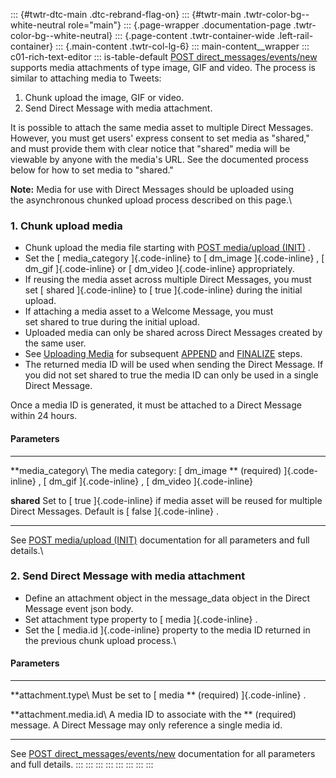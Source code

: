 ::: {#twtr-dtc-main .dtc-rebrand-flag-on}
::: {#twtr-main .twtr-color-bg--white-neutral role="main"}
::: {.page-wrapper .documentation-page .twtr-color-bg--white-neutral}
::: {.page-content .twtr-container-wide .left-rail-container}
::: {.main-content .twtr-col-lg-6}
::: main-content__wrapper
::: c01-rich-text-editor
::: is-table-default
[POST
direct_messages/events/new](/en/docs/direct-messages/sending-and-receiving/api-reference/new-event.html)
supports media attachments of type image, GIF and video. The process is
similar to attaching media to Tweets:

1.  Chunk upload the image, GIF or video.
2.  Send Direct Message with media attachment.

It is possible to attach the same media asset to multiple Direct
Messages. However, you must get users' express consent to set media as
"shared," and must provide them with clear notice that "shared" media
will be viewable by anyone with the media's URL. See the documented
process below for how to set media to \"shared.\"

**Note:** Media for use with Direct Messages should be uploaded using
the asynchronous chunked upload process described on this page.\

### 1. Chunk upload media

-   Chunk upload the media file starting with [POST media/upload
    (INIT)](/en/docs/media/upload-media/api-reference/post-media-upload-init.html)
    .
-   Set the [ media_category ]{.code-inline} to [ dm_image
    ]{.code-inline} , [ dm_gif ]{.code-inline} or [ dm_video
    ]{.code-inline} appropriately.
-   If reusing the media asset across multiple Direct Messages, you must
    set [ shared ]{.code-inline} to [ true ]{.code-inline} during the
    initial upload.
-   If attaching a media asset to a Welcome Message, you must
    set shared to true during the initial upload.
-   Uploaded media can only be shared across Direct Messages created by
    the same user.
-   See [Uploading
    Media](/en/docs/media/upload-media/uploading-media/chunked-media-upload.html)
    for subsequent
    [APPEND](/en/docs/media/upload-media/api-reference/post-media-upload-append.html)
    and
    [FINALIZE](/en/docs/media/upload-media/api-reference/post-media-upload-finalize.html)
    steps.
-   The returned media ID will be used when sending the Direct Message.
    If you did not set shared to true the media ID can only be used in a
    single Direct Message.

Once a media ID is generated, it must be attached to a Direct Message
within 24 hours.

#### Parameters

  ----------------------------------- -----------------------------------
  **media_category\                   The media category: [ dm_image
  ** (required)                       ]{.code-inline} , [ dm_gif
                                      ]{.code-inline} , [ dm_video
                                      ]{.code-inline}

  **shared**                          Set to [ true ]{.code-inline} if
                                      media asset will be reused for
                                      multiple Direct Messages. Default
                                      is [ false ]{.code-inline} .
  ----------------------------------- -----------------------------------

See [POST media/upload
(INIT)](/en/docs/media/upload-media/api-reference/post-media-upload-init.html)
documentation for all parameters and full details.\

### 2. Send Direct Message with media attachment

-   Define an attachment object in the message_data object in the Direct
    Message event json body.
-   Set attachment type property to [ media ]{.code-inline} .
-   Set the [ media.id ]{.code-inline} property to the media ID returned
    in the previous chunk upload process.\

#### Parameters

  ----------------------------------- -----------------------------------
  **attachment.type\                  Must be set to [ media
  ** (required)                       ]{.code-inline} .

  **attachment.media.id\              A media ID to associate with the
  ** (required)                       message. A Direct Message may only
                                      reference a single media id.
  ----------------------------------- -----------------------------------

See [POST
direct_messages/events/new](/en/docs/direct-messages/sending-and-receiving/api-reference/new-event.html)
documentation for all parameters and full details.
:::
:::
:::
:::
:::
:::
:::
:::
